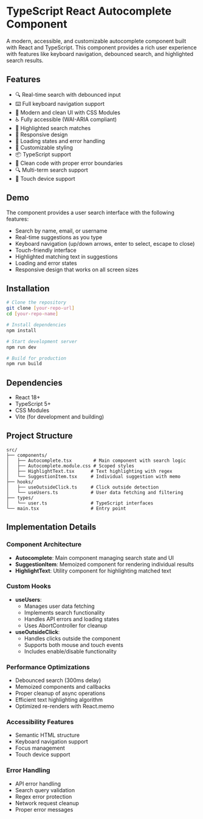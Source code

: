 # TypeScript React Autocomplete Component

A modern, accessible, and customizable autocomplete component built with React and TypeScript. This component provides a rich user experience with features like keyboard navigation, debounced search, and highlighted search results.

## Features

- 🔍 Real-time search with debounced input
- ⌨️ Full keyboard navigation support
- 💅 Modern and clean UI with CSS Modules
- ♿ Fully accessible (WAI-ARIA compliant)
- 🎯 Highlighted search matches
- 📱 Responsive design
- 🔄 Loading states and error handling
- 🎨 Customizable styling
- 📦 TypeScript support
- 🧹 Clean code with proper error boundaries
- 🔍 Multi-term search support
- 📱 Touch device support

## Demo

The component provides a user search interface with the following features:

- Search by name, email, or username
- Real-time suggestions as you type
- Keyboard navigation (up/down arrows, enter to select, escape to close)
- Touch-friendly interface
- Highlighted matching text in suggestions
- Loading and error states
- Responsive design that works on all screen sizes

## Installation

```bash
# Clone the repository
git clone [your-repo-url]
cd [your-repo-name]

# Install dependencies
npm install

# Start development server
npm run dev

# Build for production
npm run build
```

## Dependencies

- React 18+
- TypeScript 5+
- CSS Modules
- Vite (for development and building)

## Project Structure

```
src/
├── components/
│   ├── Autocomplete.tsx        # Main component with search logic
│   ├── Autocomplete.module.css # Scoped styles
│   ├── HighlightText.tsx      # Text highlighting with regex
│   └── SuggestionItem.tsx     # Individual suggestion with memo
├── hooks/
│   ├── useOutsideClick.ts     # Click outside detection
│   └── useUsers.ts            # User data fetching and filtering
├── types/
│   └── user.ts                # TypeScript interfaces
└── main.tsx                   # Entry point
```

## Implementation Details

### Component Architecture

- **Autocomplete**: Main component managing search state and UI
- **SuggestionItem**: Memoized component for rendering individual results
- **HighlightText**: Utility component for highlighting matched text

### Custom Hooks

- **useUsers**:
  - Manages user data fetching
  - Implements search functionality
  - Handles API errors and loading states
  - Uses AbortController for cleanup
- **useOutsideClick**:
  - Handles clicks outside the component
  - Supports both mouse and touch events
  - Includes enable/disable functionality

### Performance Optimizations

- Debounced search (300ms delay)
- Memoized components and callbacks
- Proper cleanup of async operations
- Efficient text highlighting algorithm
- Optimized re-renders with React.memo

### Accessibility Features

- Semantic HTML structure
- Keyboard navigation support
- Focus management
- Touch device support

### Error Handling

- API error handling
- Search query validation
- Regex error protection
- Network request cleanup
- Proper error messages

